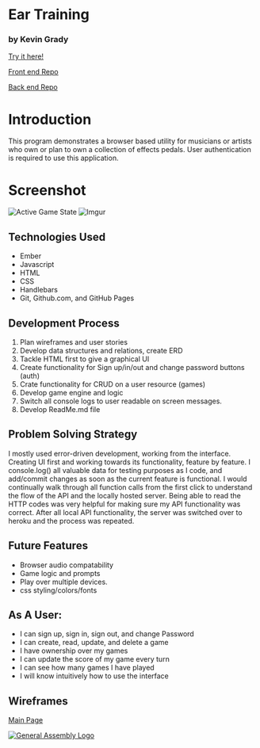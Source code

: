 # Ear Training
### by Kevin Grady
[Try it here!](https://kmg1434.github.io/pedalmap-fron)

[Front end Repo](https://github.com/kmg1434/ear-training-front-end)

[Back end Repo](https://github.com/kmg1434/ear-training-back-end)

# Introduction

This program demonstrates a browser based utility for musicians or artists who own or plan to own a collection of effects pedals. User authentication is required to use this application.

# Screenshot
![Active Game State](http://i.imgur.com/m6CeQxJ.png)
![Imgur](http://i.imgur.com/m6CeQxJ.png)


## Technologies Used

- Ember
- Javascript
- HTML
- CSS
- Handlebars
- Git, Github.com, and GitHub Pages

## Development Process

1. Plan wireframes and user stories
2. Develop data structures and relations, create ERD
3. Tackle HTML first to give a graphical UI
4. Create functionality for Sign up/in/out and change password buttons (auth)
5. Crate functionality for CRUD on a user resource (games)
5. Develop game engine and logic
6. Switch all console logs to user readable on screen messages.
7. Develop ReadMe.md file

## Problem Solving Strategy

I mostly used error-driven development, working from the interface. Creating UI
first and working towards its functionality, feature by feature.
I console.log() all valuable data for testing purposes as I code, and add/commit
changes as soon as the current feature is functional. I would continually walk
through all function calls from the first click to understand the flow of the
API and the locally hosted server. Being able to read the HTTP codes was very
helpful for making sure my API functionality was correct. After all local API
functionality, the server was switched over to heroku and the process was
repeated.

## Future Features

- Browser audio compatability
- Game logic and prompts
- Play over multiple devices.
- css styling/colors/fonts

## As A User:

- I can sign up, sign in, sign out, and change Password
- I can create, read, update, and delete a game
- I have ownership over my games
- I can update the score of my game every turn
- I can see how many games I have played
- I will know intuitively how to use the interface

## Wireframes

[Main Page](./full-stack-wireframe.png)

[![General Assembly Logo](https://camo.githubusercontent.com/1a91b05b8f4d44b5bbfb83abac2b0996d8e26c92/687474703a2f2f692e696d6775722e636f6d2f6b6538555354712e706e67)](https://generalassemb.ly/education/web-development-immersive)
